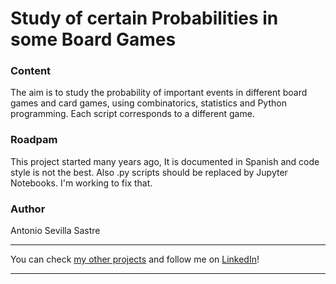 # Study of certain Probabilities in some Board Games

### Content
The aim is to study the probability of important events in different board games and card games, using combinatorics, statistics and Python programming. Each script corresponds to a different game.

### Roadpam
This project started many years ago, It is documented in Spanish and code style is not the best. Also .py scripts should be replaced by Jupyter Notebooks. I'm working to fix that.

### Author
Antonio Sevilla Sastre

-----------------------------------------------------------------------------

You can check [my other projects](https://github.com/asevillasastre?tab=repositories) and follow me on [LinkedIn](https://www.linkedin.com/in/asevillasastre/)!

-----------------------------------------------------------------------------

